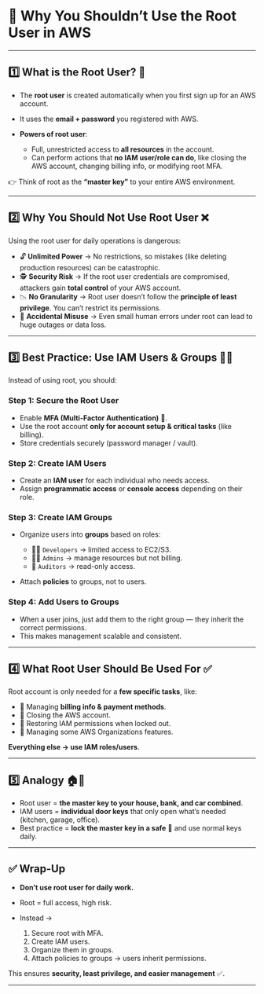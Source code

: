 

# 🚫 Why You Shouldn’t Use the Root User in AWS

---

## 1️⃣ What is the Root User? 👑

* The **root user** is created automatically when you first sign up for an AWS account.
* It uses the **email + password** you registered with AWS.
* **Powers of root user**:

  * Full, unrestricted access to **all resources** in the account.
  * Can perform actions that **no IAM user/role can do**, like closing the AWS account, changing billing info, or modifying root MFA.

👉 Think of root as the **“master key”** to your entire AWS environment.

---

## 2️⃣ Why You Should Not Use Root User ❌

Using the root user for daily operations is dangerous:

* 🔓 **Unlimited Power** → No restrictions, so mistakes (like deleting production resources) can be catastrophic.
* 🕵️ **Security Risk** → If the root user credentials are compromised, attackers gain **total control** of your AWS account.
* 📉 **No Granularity** → Root user doesn’t follow the **principle of least privilege**. You can’t restrict its permissions.
* 🤯 **Accidental Misuse** → Even small human errors under root can lead to huge outages or data loss.

---

## 3️⃣ Best Practice: Use IAM Users & Groups 👥🔐

Instead of using root, you should:

### Step 1: Secure the Root User

* Enable **MFA (Multi-Factor Authentication)** 🔑.
* Use the root account **only for account setup & critical tasks** (like billing).
* Store credentials securely (password manager / vault).

### Step 2: Create IAM Users

* Create an **IAM user** for each individual who needs access.
* Assign **programmatic access** or **console access** depending on their role.

### Step 3: Create IAM Groups

* Organize users into **groups** based on roles:

  * 👩‍💻 `Developers` → limited access to EC2/S3.
  * 🧑‍🔧 `Admins` → manage resources but not billing.
  * 👀 `Auditors` → read-only access.
* Attach **policies** to groups, not to users.

### Step 4: Add Users to Groups

* When a user joins, just add them to the right group — they inherit the correct permissions.
* This makes management scalable and consistent.

---

## 4️⃣ What Root User Should Be Used For ✅

Root account is only needed for a **few specific tasks**, like:

* 🧾 Managing **billing info & payment methods**.
* 🏦 Closing the AWS account.
* 🔄 Restoring IAM permissions when locked out.
* 🔑 Managing some AWS Organizations features.

**Everything else → use IAM roles/users**.

---

## 5️⃣ Analogy 🏠🔑

* Root user = **the master key to your house, bank, and car combined**.
* IAM users = **individual door keys** that only open what’s needed (kitchen, garage, office).
* Best practice = **lock the master key in a safe** 🔐 and use normal keys daily.

---

## ✅ Wrap-Up

* **Don’t use root user for daily work.**
* Root = full access, high risk.
* Instead →

  1. Secure root with MFA.
  2. Create IAM users.
  3. Organize them in groups.
  4. Attach policies to groups → users inherit permissions.

This ensures **security, least privilege, and easier management** ✅.

---